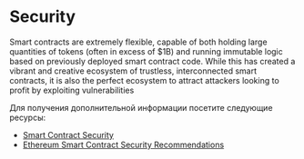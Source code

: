 # Security

Smart contracts are extremely flexible, capable of both holding large quantities of tokens (often in excess of $1B) and running immutable logic based on previously deployed smart contract code. While this has created a vibrant and creative ecosystem of trustless, interconnected smart contracts, it is also the perfect ecosystem to attract attackers looking to profit by exploiting vulnerabilities

Для получения дополнительной информации посетите следующие ресурсы:

- [Smart Contract Security](https://ethereum.org/en/developers/docs/smart-contracts/security/)
- [Ethereum Smart Contract Security Recommendations](https://consensys.net/blog/developers/ethereum-smart-contract-security-recommendations/)
